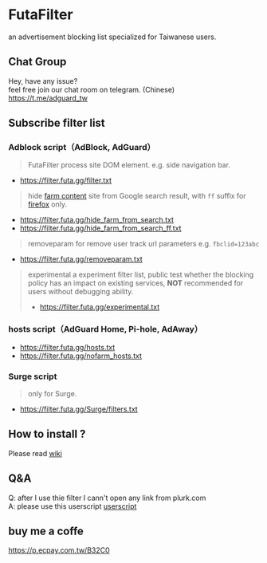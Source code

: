 # FutaFilter
an advertisement blocking list specialized for Taiwanese users.

## Chat Group
Hey, have any issue? \
feel free join our chat room on telegram. (Chinese) \
https://t.me/adguard_tw


## Subscribe filter list
### Adblock script（AdBlock, AdGuard）
> FutaFilter process site DOM element. e.g. side navigation bar.
- <https://filter.futa.gg/filter.txt>
> hide [farm content](https://en.wikipedia.org/wiki/Content_farm) site from Google search result, with `ff` suffix for [firefox](https://www.mozilla.org/firefox) only.
- <https://filter.futa.gg/hide_farm_from_search.txt>
- <https://filter.futa.gg/hide_farm_from_search_ff.txt>
> removeparam for remove user track url parameters e.g. `fbclid=123abc`
- <https://filter.futa.gg/removeparam.txt>
> experimental a experiment filter list, public test whether the blocking policy has an impact on existing services, **NOT** recommended for users without debugging ability.
> - <https://filter.futa.gg/experimental.txt>
### hosts script（AdGuard Home, Pi-hole, AdAway）
- <https://filter.futa.gg/hosts.txt>
- <https://filter.futa.gg/nofarm_hosts.txt>
### Surge script
> only for Surge.
- <https://filter.futa.gg/Surge/filters.txt>

## How to install ?
Please read [wiki](https://github.com/FutaGuard/FutaFilter/wiki)

## Q&A

Q: after I use thie filter I cann't open any link from plurk.com \
A: please use this userscript [userscript](https://greasyfork.org/en/scripts/40884-plurk-no-redirector)

## buy me a coffe
https://p.ecpay.com.tw/B32C0
